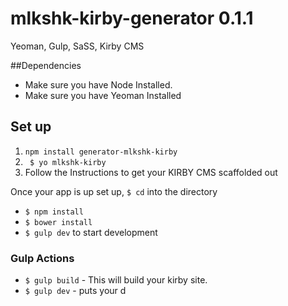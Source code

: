 mlkshk-kirby-generator	0.1.1
======================

Yeoman, Gulp, SaSS, Kirby CMS

##Dependencies  
- Make sure you have Node Installed. 
- Make sure you have Yeoman Installed

## Set up 

1. <code>npm install generator-mlkshk-kirby</code>
2. <code> $ yo mlkshk-kirby </code>
3. Follow the Instructions to get your KIRBY CMS scaffolded out 


Once your app is up set up, <code>$ cd</code> into the directory
- <code>$ npm install</code>
- <code>$ bower install</code>
- <code>$ gulp dev</code> to start development



### Gulp Actions
- <code>$ gulp build</code> - This will build your kirby site.
- <code>$ gulp dev</code> - puts your d




